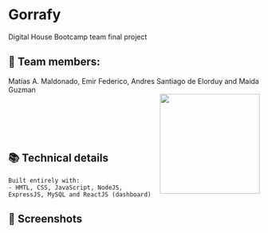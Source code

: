 # Gorrafy

Digital House Bootcamp team final project

## 🤝 Team members:

Matías A. Maldonado, Emir Federico, Andres Santiago de Elorduy and Maida Guzman
<br>
<img align="right" src="https://media.giphy.com/media/LnQjpWaON8nhr21vNW/giphy.gif" width="200">  
<br>
<br>
<br>
<br>

<!-- ## 🍿 Demo -->

## 📚 Technical details

```
Built entirely with:
- HMTL, CSS, JavaScript, NodeJS, ExpressJS, MySQL and ReactJS (dashboard)
```

## 📸 Screenshots

<br>
<br>
<br>
